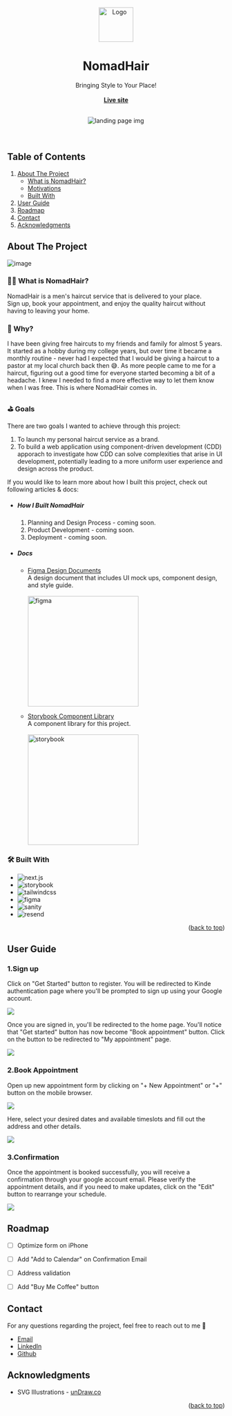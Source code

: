 <a name="readme-top"></a>
<!-- PROJECT LOGO -->
<br />
<div align="center">
  <a href="https://github.com/othneildrew/Best-README-Template">
    <img src="https://github.com/tnamdevnote/nomadhair/assets/44216709/cbdaba1e-7cc6-446e-bc51-bdb143f551ab" alt="Logo" width="80" height="80">
  </a>


  <h1 align="center">NomadHair</h1>

  <p align="center">
    Bringing Style to Your Place!
    <br />
    <br />
    <a href="https://nomadhair.co"><strong>Live site</strong></a>
    <br />
    <br />
  </p>
  <div align="center">
    <img src="https://github.com/tnamdevnote/nomadhair/assets/44216709/fe4ee045-ce1d-4dd2-909d-af5dcc50e938" alt="landing page img"/>
  </div>
</div>

<br />
<br />


<!-- TABLE OF CONTENTS -->
## Table of Contents
  <ol>
    <li>
      <a href="#about-the-project">About The Project</a>
      <ul>
        <li><a href="#what-is-nomadhair">What is NomadHair?</a></li>
        <li><a href="#motivations">Motivations</a></li>
        <li><a href="#built-with">Built With</a></li>
      </ul>
    </li>
    <li><a href="#user-guide">User Guide</a></li>
    <li><a href="#roadmap">Roadmap</a></li>
    <li><a href="#contact">Contact</a></li>
    <li><a href="#acknowledgments">Acknowledgments</a></li>
  </ol>



<!-- ABOUT THE PROJECT -->
## About The Project

![image](https://github.com/tnamdevnote/nomadhair/assets/44216709/7a00dc7a-372e-4030-a0c4-73f58a8de38b)



### 💇‍♂️ What is NomadHair?

NomadHair is a men's haircut service that is delivered to your place.</br>
Sign up, book your appointment, and enjoy the quality haircut without having to leaving your home.

### 🧐 Why?
I have been giving free haircuts to my friends and family for almost 5 years. It started as a hobby during my college years, but over time it became a monthly routine - never had I expected that I would be giving a haircut to a pastor at my local church back then 😅. As more people came to me for a haircut, figuring out a good time for everyone started becoming a bit of a headache. I knew I needed to find a more effective way to let them know when I was free. This is where NomadHair comes in.

### ⛳️ Goals
There are two goals I wanted to achieve through this project:
1. To launch my personal haircut service as a brand.
2. To build a web application using component-driven development (CDD) apporach to investigate how CDD can solve complexities that arise in UI development, potentially leading to a more uniform user experience and design across the product.

If you would like to learn more about how I built this project, check out following articles & docs:
* ##### How I Built NomadHair
  1. Planning and Design Process - coming soon.
  2. Product Development - coming soon.
  3. Deployment - coming soon.

* ##### Docs
  * [Figma Design Documents](https://www.figma.com/design/cURR8cW2EUkTgpHLf5RiVW/NomadHair?node-id=1506%3A3194&t=hWKvw14LmD6E2GKy-1)
    <br />
    A design document that includes UI mock ups, component design, and style guide.
    <br />
  <br> <img src="https://github.com/tnamdevnote/nomadhair/assets/44216709/0475d331-4972-4fbb-b95b-ceb63c60106d" width="256" alt="figma" />
  
  * [Storybook Component Library](https://65f86d160015b8443704c163-ojovnerorg.chromatic.com/?path=/docs/atoms-avatar--docs)
    <br />
    A component library for this project.
    <br />
  <br> <img src="https://github.com/tnamdevnote/nomadhair/assets/44216709/bd5222ba-8371-4222-bcd5-f153e4907fac" width="256" alt="storybook" /> 

### 🛠️ Built With

* <img src="https://img.shields.io/badge/next.js-333333?style=for-the-badge&logo=nextdotjs&logoColor=white" alt='next.js'/>
* <img src="https://img.shields.io/badge/Storybook-333333?style=for-the-badge&logo=storybook" alt='storybook'/>
* <img src="https://img.shields.io/badge/TailwindCSS-333333?style=for-the-badge&logo=tailwindcss" alt='tailwindcss'/>
* <img src="https://img.shields.io/badge/Figma-333333?style=for-the-badge&logo=figma" alt='figma'/>
* <img src="https://img.shields.io/badge/Sanity-333333?style=for-the-badge&logo=sanity" alt='sanity'/>
* <img src="https://img.shields.io/badge/Resend-333333?style=for-the-badge&logo=resend" alt='resend'/>

<p align="right">(<a href="#readme-top">back to top</a>)</p>


<!-- USAGE EXAMPLES -->
## User Guide

### 1.Sign up
Click on "Get Started" button to register. You will be redirected to Kinde authentication page where you'll be prompted to sign up using your Google account.

<img src="https://github.com/tnamdevnote/nomadhair/assets/44216709/ac017587-faa6-4f15-9735-e8ad8e9eb583" />

Once you are signed in, you'll be redirected to the home page. You'll notice that "Get started" button has now become "Book appointment" button. Click on the button to be redirected to "My appointment" page.

<img src="https://github.com/tnamdevnote/nomadhair/assets/44216709/fa5d9eba-f6f5-4238-bbae-131e15a18c5e" />

### 2.Book Appointment
Open up new appointment form by clicking on "+ New Appointment" or "+" button on the mobile browser.

<img src="https://github.com/tnamdevnote/nomadhair/assets/44216709/9ddb6b2b-b436-402f-bcfb-f1ef5afa6344" />

Here, select your desired dates and available timeslots and fill out the address and other details.

<img src="https://github.com/tnamdevnote/nomadhair/assets/44216709/828b95e4-6cfa-4a1f-8c8c-07fed42d3b87" />

### 3.Confirmation
Once the appointment is booked successfully, you will receive a confirmation through your google account email. Please verify the appointment details, and if you need to make updates, click on the "Edit" button to rearrange your schedule.

<img src="https://github.com/tnamdevnote/nomadhair/assets/44216709/9706431c-b59e-4cda-ab66-758d7bbefe95" />


<!-- ROADMAP -->
## Roadmap

- [ ] Optimize form on iPhone
- [ ] Add "Add to Calendar" on Confirmation Email
- [ ] Address validation
- [ ] Add "Buy Me Coffee" button


<!-- CONTACT -->
## Contact
For any questions regarding the project, feel free to reach out to me 🙂

* [Email](luke.tb.nam@outlook.com)
* [LinkedIn](https://www.linkedin.com/in/luke-tb-nam/)
* [Github](https://github.com/tnamdevnote)



<!-- ACKNOWLEDGMENTS -->
## Acknowledgments

* SVG Illustrations - [unDraw.co](https://undraw.co)

<p align="right">(<a href="#readme-top">back to top</a>)</p>


